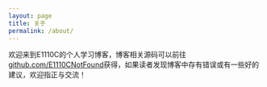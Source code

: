 ```yaml
---
layout: page
title: 关于
permalink: /about/
---
```


欢迎来到E1110C的个人学习博客，博客相关源码可以前往[github.com/E1110CNotFound](https://github.com/E1110CNotFound)获得，如果读者发现博客中存有错误或有一些好的建议，欢迎指正与交流！